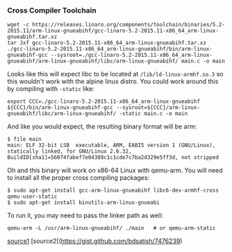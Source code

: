 ### Cross Compiler Toolchain

```
wget -c https://releases.linaro.org/components/toolchain/binaries/5.2-2015.11/arm-linux-gnueabihf/gcc-linaro-5.2-2015.11-x86_64_arm-linux-gnueabihf.tar.xz
tar Jxf gcc-linaro-5.2-2015.11-x86_64_arm-linux-gnueabihf.tar.xz
./gcc-linaro-5.2-2015.11-x86_64_arm-linux-gnueabihf/bin/arm-linux-gnueabihf-gcc --sysroot=./gcc-linaro-5.2-2015.11-x86_64_arm-linux-gnueabihf/arm-linux-gnueabihf/libc/arm-linux-gnueabihf/ main.c -o main
```

Looks like this will expect libc to be located at ```/lib/ld-linux-armhf.so.3``` so this wouldn't work with the alpine linux distro. You could work around this by compiling with ```-static``` like:

```
export CCC=./gcc-linaro-5.2-2015.11-x86_64_arm-linux-gnueabihf
${CCC}/bin/arm-linux-gnueabihf-gcc --sysroot=${CCC}/arm-linux-gnueabihf/libc/arm-linux-gnueabihf/ -static main.c -o main
```

And like you would expect, the resulting binary format will be arm:

```
$ file main
main: ELF 32-bit LSB  executable, ARM, EABI5 version 1 (GNU/Linux), statically linked, for GNU/Linux 2.6.32, BuildID[sha1]=56074fabef7e04389c1c1cde7c7ba2d329e5ff3d, not stripped
```

Oh and this binary will work on x86-64 Linux with qemu-arm. 
You will need to install all the proper cross compiling packages:

```
$ sudo apt-get install gcc-arm-linux-gnueabihf libc6-dev-armhf-cross qemu-user-static 
$ sudo apt-get install binutils-arm-linux-gnueabi
```

To run it, you may need to pass the linker path as well:
```
qemu-arm -L /usr/arm-linux-gnueabihf/ ./main   # or qemu-arm-static
```

[source1](https://eewiki.net/display/linuxonarm/BeagleBone+Black#BeagleBoneBlack-ARMCrossCompiler:GCC)
[source2[(https://gist.github.com/bdsatish/7476239)
